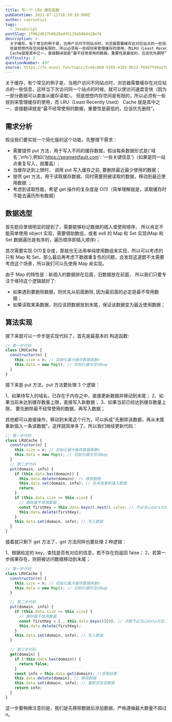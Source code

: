 ```yaml
---
title: 写一个 LRU 缓存函数
pubDatetime: 2021-07-11T16:10:10.000Z
author: caorushizi
tags:
  - JavaScript
postSlug: 1f062d627b0820adf6119a5064d28e76
description: >-
  关于缓存，有个常见的例子是，当用户访问不同站点时，浏览器需要缓存在对应站点的一些信息，这样当下次访问同一个站点的时候，就可以使访问速度变快（因为一部分数据可以直接从缓存读取）。
  但是想想内存空间是有限的，所以必须有一些规则来管理缓存的使用，而LRU（Least Recently Used）
  Cache就是其中之一，直接翻译就是“最不经常使用的数据，重要性是最低的，应该优先删除”。 需求分析 假设我
difficulty: 3
questionNumber: 497
source: https://fe.ecool.fun/topic/5ce5c660-5265-4185-8b12-f69d7fd4a270
---
```


关于缓存，有个常见的例子是，当用户访问不同站点时，浏览器需要缓存在对应站点的一些信息，这样当下次访问同一个站点的时候，就可以使访问速度变快（因为一部分数据可以直接从缓存读取）。 但是想想内存空间是有限的，所以必须有一些规则来管理缓存的使用，而 LRU（Least Recently Used） Cache 就是其中之一，直接翻译就是“最不经常使用的数据，重要性是最低的，应该优先删除”。

## 需求分析

假设我们要实现一个简化版的这个功能，先整理下需求：

- 需要提供 put 方法，用于写入不同的缓存数据，假设每条数据形式是{'域名','info'},例如{'https://segmentfault.com': '一些关键信息'}（如果是同一站点重复写入，就覆盖）;
- 当缓存达到上限时， 调用 put 写入缓存之前, 要删除最近最少使用的数据；
- 提供 get 方法，用于读取缓存数据，同时需要把被读取的数据，移动到最近使用数据 ；
- 考虑到读取性能，希望 get 操作的复杂度是 O(1)（简单理解就是，读取缓存时不能去遍历所有数据）

## 数据选型

首先题目里很明显的提到了，需要能够标记数据的插入或使用顺序， 所以肯定不能简单使用 object 实现，需要借助数组，或者 es6 的 Map 和 Set 实现(Map 和 Set 数据遍历是有序的，遍历顺序即插入顺序)；

其次需要实现 O(1)复杂度，那就也无法用单纯使用数组来实现，所以可以考虑的只有 Map 和 Set，那么最后再考虑下数据重复性的问题，会发现这道题不太需要考虑这个场景，所以我们可以先使用 Map 来实现。

由于 Map 的特性是：新插入的数据排在后面，旧数据放在前面， 所以我们只要专注于维持这个逻辑就好了:

- 如果遇到要删除数据，则优先从前面删除, 因为最前面的必定是最不常用数据；
- 如果读取某条数据，则应该把数据放到末尾，保证该数据变为最近使用数据；

## 算法实现

接下来就可以一步步是实现代码了，首先是最基本的 构造函数:

```js
// 第一步代码
class LRUCache {
  constructor(n) {
    this.size = n; // 初始化最大缓存数据条数n
    this.data = new Map(); // 初始化缓存空间map
  }
}
```

接下来是 put 方法，put 方法要处理 3 个逻辑：

1、如果待写入的域名，已存在于内存之中，直接更新数据并移动到末尾；
2、如果当前未达到缓存数量上限，直接写入新数据；
3、如果当前已经达到缓存数量上限， 要先删除最不经常使用的数据，再写入数据；

其他都可以直接操作，移动到末尾这个行为，可以拆成"先删除该数据，再从末尾重新插入一条该数据"，这样就简单多了。所以我们继续更新代码：

```js
// 第一步代码
class LRUCache {
  constructor(n) {
    this.size = n; // 初始化最大缓存数据条数n
    this.data = new Map(); // 初始化缓存空间map
  }
  // 第二步代码
  put(domain, info) {
    if (this.data.has(domain)) {
      this.data.delete(domain); // 移除数据
      this.data.set(domain, info); // 在末尾重新插入数据
      return;
    }
    if (this.data.size >= this.size) {
      // 删除最不常用数据
      const firstKey = this.data.keys().next().value; // 不必当心data为空，因为this.size 一般不会取0，满足this.data.size >= this.size时，this.data自然也不为空。
      this.data.delete(firstKey);
    }
    this.data.set(domain, info); // 写入数据
  }
}
```

接着就只剩下 get 方法了，get 方法同样也要处理 2 种逻辑：

1、根据给定的 key，查找是否有对应的信息，若不存在则返回 false；
2、若第一步结果存在，则把被访问数据移动到末尾；

```js
// 第一步代码
class LRUCache {
  constructor(n) {
    this.size = n; // 初始化最大缓存数据条数n
    this.data = new Map(); // 初始化缓存空间map
  }

  // 第二步代码
  put(domain, info) {
    if (this.data.size >= this.size) {
      // 删除最不常用数据
      const firstKey = [...this.data.keys()][0]; // 次数不必当心data为空，因为this.size 一般不会取0，满足this.data.size >= this.size时，this.data自然也不为空。
      this.data.delete(firstKey);
    }
    this.data.set(domain, info); // 写入数据
  }

  // 第三步代码
  get(domain) {
    if (!this.data.has(domain)) {
      return false;
    }
    const info = this.data.get(domain); //获取结果
    this.data.delete(domain); // 移除数据
    this.data.set(domain, info); // 重新添加该数据
    return info;
  }
}
```

这一步要稍微注意的是，我们是先移除数据后添加数据，严格遵循最大数量不超过 n。
